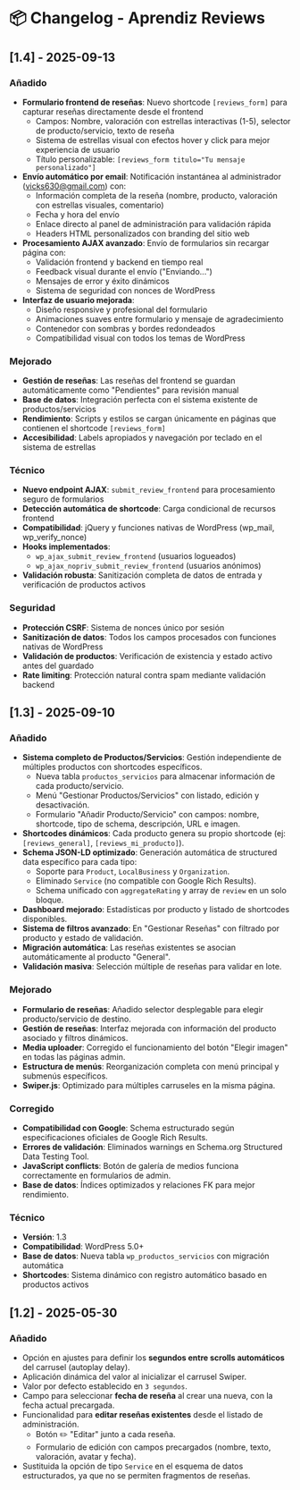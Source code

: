 # 📦 Changelog - Aprendiz Reviews

## [1.4] - 2025-09-13

### Añadido
- **Formulario frontend de reseñas**: Nuevo shortcode `[reviews_form]` para capturar reseñas directamente desde el frontend
  - Campos: Nombre, valoración con estrellas interactivas (1-5), selector de producto/servicio, texto de reseña
  - Sistema de estrellas visual con efectos hover y click para mejor experiencia de usuario
  - Título personalizable: `[reviews_form titulo="Tu mensaje personalizado"]`
- **Envío automático por email**: Notificación instantánea al administrador (vicks630@gmail.com) con:
  - Información completa de la reseña (nombre, producto, valoración con estrellas visuales, comentario)
  - Fecha y hora del envío
  - Enlace directo al panel de administración para validación rápida
  - Headers HTML personalizados con branding del sitio web
- **Procesamiento AJAX avanzado**: Envío de formularios sin recargar página con:
  - Validación frontend y backend en tiempo real
  - Feedback visual durante el envío ("Enviando...")
  - Mensajes de error y éxito dinámicos
  - Sistema de seguridad con nonces de WordPress
- **Interfaz de usuario mejorada**: 
  - Diseño responsive y profesional del formulario
  - Animaciones suaves entre formulario y mensaje de agradecimiento
  - Contenedor con sombras y bordes redondeados
  - Compatibilidad visual con todos los temas de WordPress

### Mejorado
- **Gestión de reseñas**: Las reseñas del frontend se guardan automáticamente como "Pendientes" para revisión manual
- **Base de datos**: Integración perfecta con el sistema existente de productos/servicios
- **Rendimiento**: Scripts y estilos se cargan únicamente en páginas que contienen el shortcode `[reviews_form]`
- **Accesibilidad**: Labels apropiados y navegación por teclado en el sistema de estrellas

### Técnico
- **Nuevo endpoint AJAX**: `submit_review_frontend` para procesamiento seguro de formularios
- **Detección automática de shortcode**: Carga condicional de recursos frontend
- **Compatibilidad**: jQuery y funciones nativas de WordPress (wp_mail, wp_verify_nonce)
- **Hooks implementados**: 
  - `wp_ajax_submit_review_frontend` (usuarios logueados)
  - `wp_ajax_nopriv_submit_review_frontend` (usuarios anónimos)
- **Validación robusta**: Sanitización completa de datos de entrada y verificación de productos activos

### Seguridad
- **Protección CSRF**: Sistema de nonces único por sesión
- **Sanitización de datos**: Todos los campos procesados con funciones nativas de WordPress
- **Validación de productos**: Verificación de existencia y estado activo antes del guardado
- **Rate limiting**: Protección natural contra spam mediante validación backend


## [1.3] - 2025-09-10
### Añadido
- **Sistema completo de Productos/Servicios**: Gestión independiente de múltiples productos con shortcodes específicos.
  - Nueva tabla `productos_servicios` para almacenar información de cada producto/servicio.
  - Menú "Gestionar Productos/Servicios" con listado, edición y desactivación.
  - Formulario "Añadir Producto/Servicio" con campos: nombre, shortcode, tipo de schema, descripción, URL e imagen.
- **Shortcodes dinámicos**: Cada producto genera su propio shortcode (ej: `[reviews_general]`, `[reviews_mi_producto]`).
- **Schema JSON-LD optimizado**: Generación automática de structured data específico para cada tipo:
  - Soporte para `Product`, `LocalBusiness` y `Organization`.
  - Eliminado `Service` (no compatible con Google Rich Results).
  - Schema unificado con `aggregateRating` y array de `review` en un solo bloque.
- **Dashboard mejorado**: Estadísticas por producto y listado de shortcodes disponibles.
- **Sistema de filtros avanzado**: En "Gestionar Reseñas" con filtrado por producto y estado de validación.
- **Migración automática**: Las reseñas existentes se asocian automáticamente al producto "General".
- **Validación masiva**: Selección múltiple de reseñas para validar en lote.

### Mejorado
- **Formulario de reseñas**: Añadido selector desplegable para elegir producto/servicio de destino.
- **Gestión de reseñas**: Interfaz mejorada con información del producto asociado y filtros dinámicos.
- **Media uploader**: Corregido el funcionamiento del botón "Elegir imagen" en todas las páginas admin.
- **Estructura de menús**: Reorganización completa con menú principal y submenús específicos.
- **Swiper.js**: Optimizado para múltiples carruseles en la misma página.

### Corregido
- **Compatibilidad con Google**: Schema estructurado según especificaciones oficiales de Google Rich Results.
- **Errores de validación**: Eliminados warnings en Schema.org Structured Data Testing Tool.
- **JavaScript conflicts**: Botón de galería de medios funciona correctamente en formularios de admin.
- **Base de datos**: Índices optimizados y relaciones FK para mejor rendimiento.

### Técnico
- **Versión**: 1.3
- **Compatibilidad**: WordPress 5.0+
- **Base de datos**: Nueva tabla `wp_productos_servicios` con migración automática
- **Shortcodes**: Sistema dinámico con registro automático basado en productos activos

## [1.2] - 2025-05-30
### Añadido
- Opción en ajustes para definir los **segundos entre scrolls automáticos** del carrusel (autoplay delay).
- Aplicación dinámica del valor al inicializar el carrusel Swiper.
- Valor por defecto establecido en `3 segundos`.
- Campo para seleccionar **fecha de reseña** al crear una nueva, con la fecha actual precargada.
- Funcionalidad para **editar reseñas existentes** desde el listado de administración.
  - Botón ✏️ "Editar" junto a cada reseña.
  - Formulario de edición con campos precargados (nombre, texto, valoración, avatar y fecha).
- Sustituida la opción de tipo `Service` en el esquema de datos estructurados, ya que no se permiten fragmentos de reseñas.
